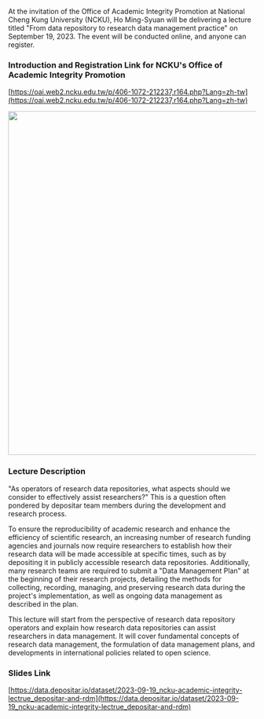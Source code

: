 At the invitation of the Office of Academic Integrity Promotion at National Cheng Kung University (NCKU), Ho Ming-Syuan will be delivering a lecture titled "From data repository to research data management practice" on September 19, 2023. The event will be conducted online, and anyone can register.

### Introduction and Registration Link for NCKU's Office of Academic Integrity Promotion
[https://oai.web2.ncku.edu.tw/p/406-1072-212237,r164.php?Lang=zh-tw](https://oai.web2.ncku.edu.tw/p/406-1072-212237,r164.php?Lang=zh-tw)

<img src="https://oai.web2.ncku.edu.tw/var/file/72/1072/img/9.png" height="700px">

### Lecture Description
"As operators of research data repositories, what aspects should we consider to effectively assist researchers?" This is a question often pondered by depositar team members during the development and research process.

To ensure the reproducibility of academic research and enhance the efficiency of scientific research, an increasing number of research funding agencies and journals now require researchers to establish how their research data will be made accessible at specific times, such as by depositing it in publicly accessible research data repositories. Additionally, many research teams are required to submit a "Data Management Plan" at the beginning of their research projects, detailing the methods for collecting, recording, managing, and preserving research data during the project's implementation, as well as ongoing data management as described in the plan.

This lecture will start from the perspective of research data repository operators and explain how research data repositories can assist researchers in data management. It will cover fundamental concepts of research data management, the formulation of data management plans, and developments in international policies related to open science.

### Slides Link
[https://data.depositar.io/dataset/2023-09-19_ncku-academic-integrity-lectrue_depositar-and-rdm](https://data.depositar.io/dataset/2023-09-19_ncku-academic-integrity-lectrue_depositar-and-rdm)

